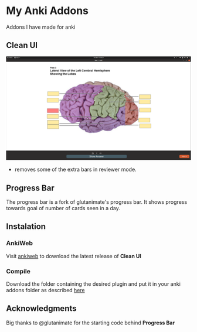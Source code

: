 # My Anki Addons
Addons I have made for anki


## Clean UI

![preview](simplified_review_gui/screenshot.png)

- removes some of the extra bars in reviewer mode.
  

## Progress Bar

The progress bar is a fork of glutanimate's progress bar. It shows progress towards goal of number of cards seen in a day.

## Instalation

### AnkiWeb

Visit [ankiweb](https://ankiweb.net/shared/info/1590626921) to download the latest release of **Clean UI**

### Compile

Download the folder containing the desired plugin and put it in your anki addons folder as described [here](https://apps.ankiweb.net/docs/manual.html)

## Acknowledgments

Big thanks to @glutanimate for the starting code behind **Progress Bar**